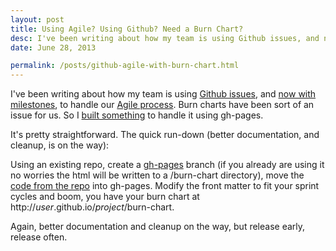 ```yaml
---
layout: post
title: Using Agile? Using Github? Need a Burn Chart?
desc: I've been writing about how my team is using Github issues, and now milestones, to handle our Agile process. Burn charts have been sort of an issue for us. So I build something to handle it ... <strong>USING GH-PAGES.</strong>
date: June 28, 2013

permalink: /posts/github-agile-with-burn-chart.html
---
```

I've been writing about how my team is using [Github issues](/posts/using-github-and-github-issues-with-agile.html), and [now with milestones](/posts/using-github-and-github-issues-with-agile-milestones.html), to handle our [Agile process](/posts/agile-development-process.html). Burn charts have been sort of an issue for us. So I [built something](https://github.com/awolfe76/burn-chart) to handle it using gh-pages.

It's pretty straightforward. The quick run-down (better documentation, and cleanup, is on the way):

Using an existing repo, create a [gh-pages](http://pages.github.com/) branch (if you already are using it no worries the html will be written to a /burn-chart directory), move the [code from the repo](https://github.com/awolfe76/burn-chart) into gh-pages. Modify the front matter to fit your sprint cycles and boom, you have your burn chart at http://<em>user</em>.github.io/<em>project</em>/burn-chart.

Again, better documentation and cleanup on the way, but release early, release often.
